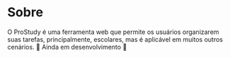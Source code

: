 # Sobre

O ProStudy é uma ferramenta web que permite os usuários organizarem suas tarefas, principalmente, escolares, mas é aplicável em muitos outros cenários.
🚧 Ainda em desenvolvimento 🚧

